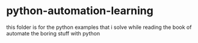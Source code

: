 # python-automation-learning
 this folder is for the python examples that i solve while reading the book of automate the boring stuff with python 
